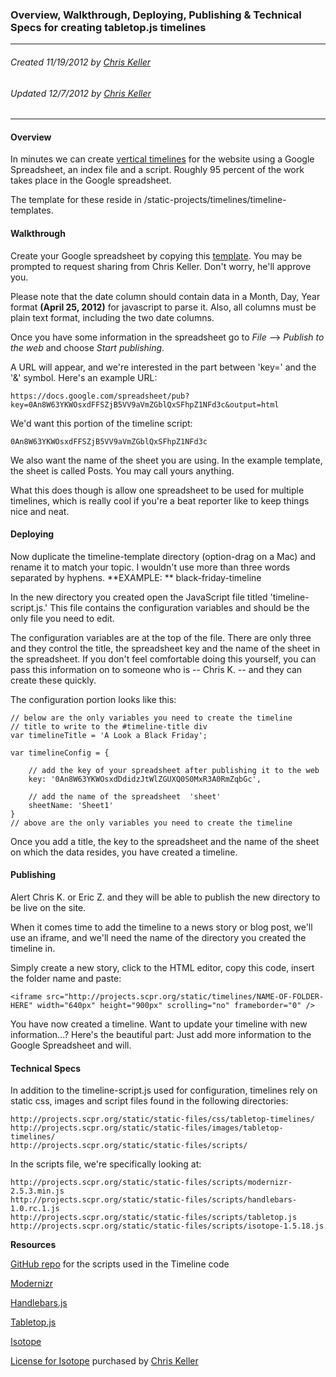 ### Overview, Walkthrough, Deploying, Publishing & Technical Specs for creating tabletop.js timelines

----
###### Created 11/19/2012 by [Chris Keller](ckeller@scpr.org)
###### Updated 12/7/2012 by [Chris Keller](ckeller@scpr.org)
----

#### Overview

In minutes we can create [vertical timelines](http://projects.scpr.org/static/timelines/black-friday-timeline/) for the website using a Google Spreadsheet, an index file and a script. Roughly 95 percent of the work takes place in the Google spreadsheet.

The template for these reside in /static-projects/timelines/timeline-templates.

#### Walkthrough

Create your Google spreadsheet by copying this [template](https://docs.google.com/spreadsheet/ccc?key=0An8W63YKWOsxdEVHUDliRmZFMC1ZOWZhVUZFMEp6TUE). You may be prompted to request sharing from Chris Keller. Don't worry, he'll approve you.

Please note that the date column should contain data in a Month, Day, Year format **(April 25, 2012)** for javascript to parse it. Also, all columns must be plain text format, including the two date columns.

Once you have some information in the spreadsheet go to *File* --> *Publish to the web* and choose *Start publishing*.

A URL will appear, and we're interested in the part between 'key=' and the '&' symbol. Here's an example URL:

    https://docs.google.com/spreadsheet/pub?key=0An8W63YKWOsxdFFSZjB5VV9aVmZGblQxSFhpZ1NFd3c&output=html

We'd want this portion of the timeline script:

    0An8W63YKWOsxdFFSZjB5VV9aVmZGblQxSFhpZ1NFd3c

We also want the name of the sheet you are using. In the example template, the sheet is called Posts. You may call yours anything.

What this does though is allow one spreadsheet to be used for multiple timelines, which is really cool if you're a beat reporter like to keep things nice and neat.

#### Deploying

Now duplicate the timeline-template directory (option-drag on a Mac) and rename it to match your topic. I wouldn't use more than three words separated by hyphens. **EXAMPLE: ** black-friday-timeline

In the new directory you created open the JavaScript file titled 'timeline-script.js.' This file contains the configuration variables and should be the only file you need to edit.

The configuration variables are at the top of the file. There are only three and they control the title, the spreadsheet key and the name of the sheet in the spreadsheet. If you don't feel comfortable doing this yourself, you can pass this information on to someone who is -- Chris K. -- and they can create these quickly.

The configuration portion looks like this:

    // below are the only variables you need to create the timeline
    // title to write to the #timeline-title div
    var timelineTitle = 'A Look a Black Friday';

    var timelineConfig = {

        // add the key of your spreadsheet after publishing it to the web
        key: '0An8W63YKWOsxdDdidzJtWlZGUXQ0S0MxR3A0RmZqbGc',

        // add the name of the spreadsheet  'sheet'
    	sheetName: 'Sheet1'
    }
    // above are the only variables you need to create the timeline


Once you add a title, the key to the spreadsheet and the name of the sheet on which the data resides, you have created a timeline.

#### Publishing

Alert Chris K. or Eric Z. and they will be able to publish the new directory to be live on the site.

When it comes time to add the timeline to a news story or blog post, we'll use an iframe, and we'll need the name of the directory you created the timeline in.

Simply create a new story, click to the HTML editor, copy this code, insert the folder name and paste:

    <iframe src="http://projects.scpr.org/static/timelines/NAME-OF-FOLDER-HERE" width="640px" height="900px" scrolling="no" frameborder="0" />

You have now created a timeline. Want to update your timeline with new information...? Here's the beautiful part: Just add more information to the Google Spreadsheet and will.

#### Technical Specs

In addition to the timeline-script.js used for configuration, timelines rely on static css, images and script files found in the following directories:

    http://projects.scpr.org/static/static-files/css/tabletop-timelines/
    http://projects.scpr.org/static/static-files/images/tabletop-timelines/
    http://projects.scpr.org/static/static-files/scripts/

In the scripts file, we're specifically looking at:

    http://projects.scpr.org/static/static-files/scripts/modernizr-2.5.3.min.js
    http://projects.scpr.org/static/static-files/scripts/handlebars-1.0.rc.1.js
    http://projects.scpr.org/static/static-files/scripts/tabletop.js
    http://projects.scpr.org/static/static-files/scripts/isotope-1.5.18.js

**Resources**

[GitHub repo](https://github.com/balancemedia/Timeline) for the scripts used in the Timeline code

[Modernizr](http://modernizr.com/)

[Handlebars.js](http://handlebarsjs.com/)

[Tabletop.js](https://github.com/jsoma/tabletop)

[Isotope](http://isotope.metafizzy.co/)

[License for Isotope](http://projects.scpr.org/static/static-files/scripts/isotope_commercial_license/isotope-commercial-license.txt) purchased by [Chris Keller](ckeller@scpr.org)